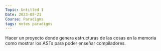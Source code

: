 ```yaml
---
Topic: Untitled 1
Date: 2023-08-21
Course: Paradigms
tags: notes paradigms
---
```


Hacer un proyecto donde genera estructuras de las cosas en la memoria como mostrar los ASTs para poder enseñar compiladores. 